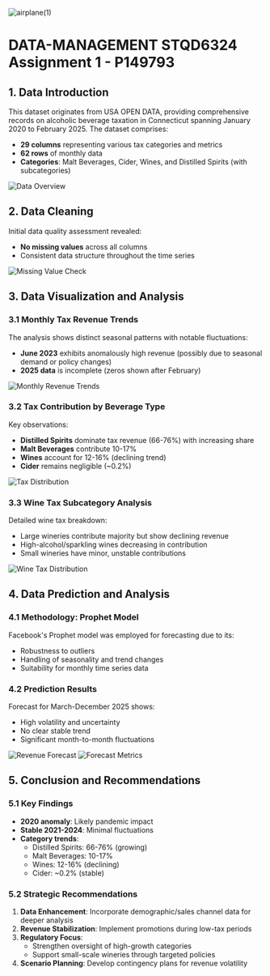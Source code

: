 ![airplane(1)](https://github.com/user-attachments/assets/48e53b51-b58c-4b9b-90e4-e0141225e964)
# DATA-MANAGEMENT STQD6324 Assignment 1 - P149793

## 1. Data Introduction
This dataset originates from USA OPEN DATA, providing comprehensive records on alcoholic beverage taxation in Connecticut spanning January 2020 to February 2025. The dataset comprises:

- **29 columns** representing various tax categories and metrics
- **62 rows** of monthly data
- **Categories**: Malt Beverages, Cider, Wines, and Distilled Spirits (with subcategories)

![Data Overview](/Assignment1-picture/picture7.png)

## 2. Data Cleaning
Initial data quality assessment revealed:
- **No missing values** across all columns
- Consistent data structure throughout the time series

![Missing Value Check](/Assignment1-picture/picture1.png)

## 3. Data Visualization and Analysis

### 3.1 Monthly Tax Revenue Trends
The analysis shows distinct seasonal patterns with notable fluctuations:
- **June 2023** exhibits anomalously high revenue (possibly due to seasonal demand or policy changes)
- **2025 data** is incomplete (zeros shown after February)

![Monthly Revenue Trends](/Assignment1-picture/picture2.png)

### 3.2 Tax Contribution by Beverage Type
Key observations:
- **Distilled Spirits** dominate tax revenue (66-76%) with increasing share
- **Malt Beverages** contribute 10-17%
- **Wines** account for 12-16% (declining trend)
- **Cider** remains negligible (~0.2%)

![Tax Distribution](/Assignment1-picture/picture3.png)

### 3.3 Wine Tax Subcategory Analysis
Detailed wine tax breakdown:
- Large wineries contribute majority but show declining revenue
- High-alcohol/sparkling wines decreasing in contribution
- Small wineries have minor, unstable contributions

![Wine Tax Distribution](/Assignment1-picture/picture4.png)

## 4. Data Prediction and Analysis

### 4.1 Methodology: Prophet Model
Facebook's Prophet model was employed for forecasting due to its:
- Robustness to outliers
- Handling of seasonality and trend changes
- Suitability for monthly time series data

### 4.2 Prediction Results
Forecast for March-December 2025 shows:
- High volatility and uncertainty
- No clear stable trend
- Significant month-to-month fluctuations

![Revenue Forecast](/Assignment1-picture/picture5.png)
![Forecast Metrics](/Assignment1-picture/picture6.png)

## 5. Conclusion and Recommendations

### 5.1 Key Findings
- **2020 anomaly**: Likely pandemic impact
- **Stable 2021-2024**: Minimal fluctuations
- **Category trends**:
  - Distilled Spirits: 66-76% (growing)
  - Malt Beverages: 10-17%
  - Wines: 12-16% (declining)
  - Cider: ~0.2% (stable)

### 5.2 Strategic Recommendations
1. **Data Enhancement**: Incorporate demographic/sales channel data for deeper analysis
2. **Revenue Stabilization**: Implement promotions during low-tax periods
3. **Regulatory Focus**:
   - Strengthen oversight of high-growth categories
   - Support small-scale wineries through targeted policies
4. **Scenario Planning**: Develop contingency plans for revenue volatility
